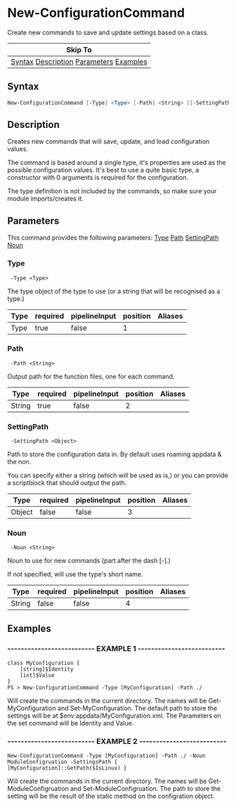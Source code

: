 # New-ConfigurationCommand

Create new commands to save and update settings based on a class.

|Skip To|
|-------|
|[Syntax](#syntax) [Description](#description) [Parameters](#parameters) [Examples](#examples)|

## Syntax

```powershell
New-ConfigurationCommand [-Type] <Type> [-Path] <String> [[-SettingPath] <Object>] [[-Noun] <String>]
```

## Description

Creates new commands that will save, update, and load configuration values.

The command is based around a single type, it's properties are used as the possible configuration values.
It's best to use a quite basic type, a constructor with 0 arguments is required for the configuration.

The type definition is not included by the commands, so make sure your module imports/creates it.

## Parameters

This command provides the following parameters: [Type](#type) [Path](#path) [SettingPath](#settingpath) [Noun](#noun)

### Type

     -Type <Type>

The type object of the type to use (or a string that will be recognised as a type.)

|Type|required|pipelineInput|position|Aliases|
|---|---|---|---|---|
|Type|true|false|1||

### Path

     -Path <String>

Output path for the function files, one for each command.

|Type|required|pipelineInput|position|Aliases|
|---|---|---|---|---|
|String|true|false|2||

### SettingPath

     -SettingPath <Object>

Path to store the configuration data in. By default uses roaming appdata & the non.

You can specify either a string (which will be used as is,) or you can provide
a scriptblock that should output the path.

|Type|required|pipelineInput|position|Aliases|
|---|---|---|---|---|
|Object|false|false|3||

### Noun

     -Noun <String>

Noun to use for new commands (part after the dash [-].)

If not specified, will use the type's short name.

|Type|required|pipelineInput|position|Aliases|
|---|---|---|---|---|
|String|false|false|4||

## Examples

### -------------------------- EXAMPLE 1 --------------------------

    class MyConfiguration {
        [string]$Identity
        [int]$Value
    }
    PS > New-ConfigurationCommand -Type [MyConfiguration] -Path ./

Will create the commands in the current directory. The names will be Get-MyConfiguration
and Set-MyConfiguration. The default path to store the settings will be at
$env:appdata/MyConfiguration.xml. The Parameters on the set command will be
Identity and Value.

### -------------------------- EXAMPLE 2 --------------------------

    New-ConfigurationCommand -Type [MyConfiguration] -Path ./ -Noun ModuleConfigruation -SettingsPath { [MyConfiguration]::GetPath($IsLinux) }

Will create the commands in the current directory. The names will be Get-ModuleConfigruation
and Set-ModuleConfigruation. The path to store the setting will be the result of the static
method on the configration object.

